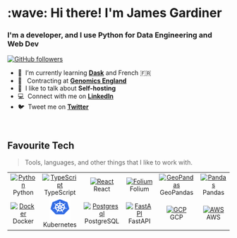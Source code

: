 <h1 align="left" id="jamesgardiner-title">:wave: Hi there! I'm James Gardiner</h1>
<h3 align="left">I'm a developer, and I use Python for Data Engineering and Web Dev</h3>

<p align="left">
  <a href="https://github.com/JamesGardiner?tab=followers">
    <img alt="GitHub followers" src="https://img.shields.io/github/followers/JamesGardiner?color=green&logo=github">
  </a>
</p>

<!--
<a href="#jamesgardiner-title">
  <img src="https://raw.githubusercontent.com/JamesGardiner/github-stats-transparent/output/generated/overview.svg" alt="JamesGardiner" align="right" />
</a>
-->

- :seedling: &nbsp;I’m currently learning **[Dask]** and French 🇫🇷
- :dna: &nbsp; Contracting at **[Genomics England]**
- :speech_balloon: &nbsp;I like to talk about **Self-hosting**
- :computer: &nbsp;Connect with me on **[LinkedIn]**
- :bird: &nbsp;Tweet me on **[Twitter]**

<br>

<h2 align="left" id="jamesgardiner-tech">Favourite Tech</h2>

> Tools, languages, and other things that I like to work with.

<table>
  <tr>
    <td align="center" width="96">
      <a href="https://python.org">
        <img src="https://upload.wikimedia.org/wikipedia/commons/c/c3/Python-logo-notext.svg" width="48" height="48" alt="Python" />
      </a>
      <br>Python
    </td>
    <td align="center" width="96">
      <a href="https://www.typescriptlang.org">
        <img src="https://upload.wikimedia.org/wikipedia/commons/4/4c/Typescript_logo_2020.svg" width="48" height="48" alt="TypeScript" />
      </a>
      <br>TypeScript
    </td>
    <td align="center" width="96">
      <a href="https://reactjs.org/" >
        <img src="https://upload.wikimedia.org/wikipedia/commons/a/a7/React-icon.svg" width="48" height="48" alt="React" />
      </a>
      <br>React
    </td>
    <td align="center" width="96">
      <a href="https://leafletjs.com">
        <img src="https://tarun-kamboj.github.io/images/tools/folium.png" alt="Folium" />
      </a>
      <br>Folium
    </td>
    <td align="center" width="96">
      <a href="https://geopandas.org" >
        <img src="https://geopandas.org/en/stable/_static/geopandas_logo_web.svg" height="48" alt="GeoPandas" />
      </a>
      <br>GeoPandas
    </td>
    <td align="center" width="96">
      <a href="https://pandas.pydata.org" >
        <img src="https://pandas.pydata.org/static/img/pandas_secondary_white.svg" width="48" height="48" alt="Pandas" />
      </a>
      <br>Pandas
    </td>
  </tr>
  <tr>
    <td align="center" width="96"> 
      <a href="https://docker.com" >
        <img src="https://www.docker.com/wp-content/uploads/2022/03/Moby-logo.png" alt="Docker" />
      </a>
      <br>Docker
    </td>
    <td align="center" width="96">
      <a href="https://kubernetes.io" >
        <img src="https://raw.githubusercontent.com/cncf/artwork/master/projects/kubernetes/icon/color/kubernetes-icon-color.svg" width="48" height="48" alt="Kubernetes" />
      </a>
      <br>Kubernetes
    </td>
    <td align="center"  width="96">
      <a href="https://www.postgresql.org/">
        <img src="https://upload.wikimedia.org/wikipedia/commons/2/29/Postgresql_elephant.svg" width="48" height="48" alt="Postgresql" />
      </a>
      <br>PostgreSQL
    </td>
    <td align="center"  width="96">
      <a href="https://fastapi.tiangolo.com/">
        <img src="https://cdn.worldvectorlogo.com/logos/fastapi-1.svg" width="48" height="48" alt="FastAPI" />
      </a>
      <br>FastAPI
    </td>
    <td align="center" width="96">
      <a href="https://cloud.google.com/">
        <img src="https://cdn.worldvectorlogo.com/logos/google-cloud-2.svg" width="48" height="48" alt="GCP" />
      </a>
      <br>GCP
    </td>
    <td align="center"  width="96">
      <a href="https://aws.amazon.com/">
        <img src="https://upload.wikimedia.org/wikipedia/commons/9/93/Amazon_Web_Services_Logo.svg" width="48" height="48" alt="AWS" />
      </a>
      <br>AWS
    </td>
  </tr>
</table>

<!-- links -->

[HTMX]: https://htmx.org/
[Dask]: https://dask.org
[linkedin]: https://www.linkedin.com/in/jrgardiner "James Gardiner LinkedIn"
[twitter]: https://twitter.com/_JamesRG
[Genomics England]: https://www.genomicsengland.co.uk/
[Original]: https://github.com/MacroPower/MacroPower/blob/master/README.md
